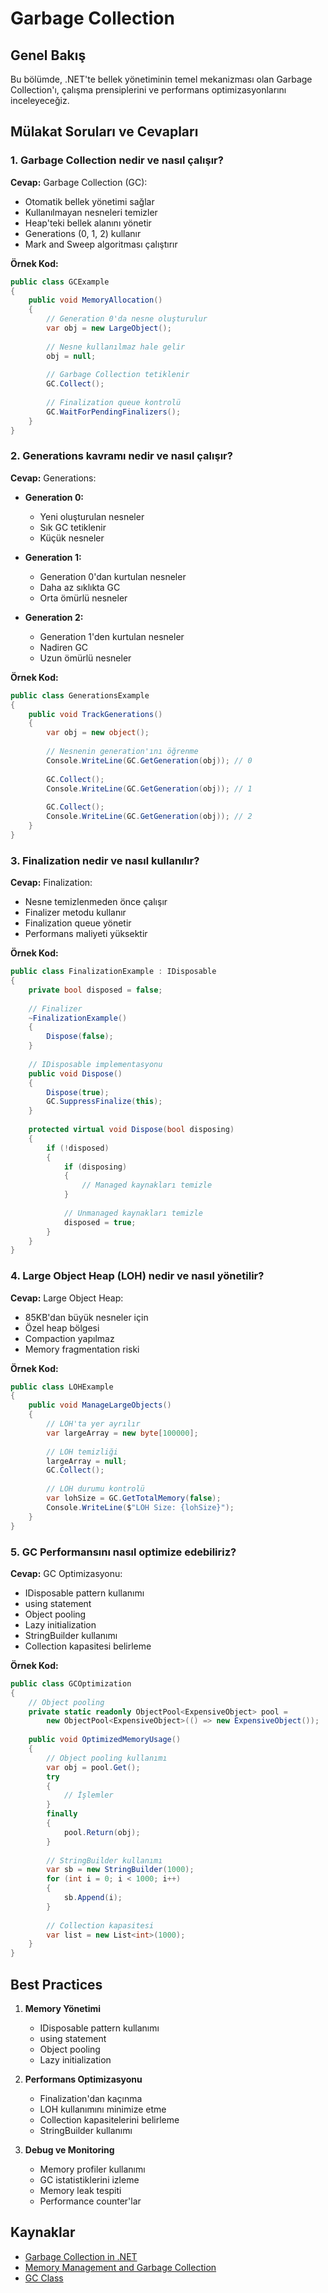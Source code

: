 # Garbage Collection

## Genel Bakış
Bu bölümde, .NET'te bellek yönetiminin temel mekanizması olan Garbage Collection'ı, çalışma prensiplerini ve performans optimizasyonlarını inceleyeceğiz.

## Mülakat Soruları ve Cevapları

### 1. Garbage Collection nedir ve nasıl çalışır?
**Cevap:**
Garbage Collection (GC):
- Otomatik bellek yönetimi sağlar
- Kullanılmayan nesneleri temizler
- Heap'teki bellek alanını yönetir
- Generations (0, 1, 2) kullanır
- Mark and Sweep algoritması çalıştırır

**Örnek Kod:**
```csharp
public class GCExample
{
    public void MemoryAllocation()
    {
        // Generation 0'da nesne oluşturulur
        var obj = new LargeObject();
        
        // Nesne kullanılmaz hale gelir
        obj = null;
        
        // Garbage Collection tetiklenir
        GC.Collect();
        
        // Finalization queue kontrolü
        GC.WaitForPendingFinalizers();
    }
}
```

### 2. Generations kavramı nedir ve nasıl çalışır?
**Cevap:**
Generations:
- **Generation 0:**
  - Yeni oluşturulan nesneler
  - Sık GC tetiklenir
  - Küçük nesneler

- **Generation 1:**
  - Generation 0'dan kurtulan nesneler
  - Daha az sıklıkta GC
  - Orta ömürlü nesneler

- **Generation 2:**
  - Generation 1'den kurtulan nesneler
  - Nadiren GC
  - Uzun ömürlü nesneler

**Örnek Kod:**
```csharp
public class GenerationsExample
{
    public void TrackGenerations()
    {
        var obj = new object();
        
        // Nesnenin generation'ını öğrenme
        Console.WriteLine(GC.GetGeneration(obj)); // 0
        
        GC.Collect();
        Console.WriteLine(GC.GetGeneration(obj)); // 1
        
        GC.Collect();
        Console.WriteLine(GC.GetGeneration(obj)); // 2
    }
}
```

### 3. Finalization nedir ve nasıl kullanılır?
**Cevap:**
Finalization:
- Nesne temizlenmeden önce çalışır
- Finalizer metodu kullanır
- Finalization queue yönetir
- Performans maliyeti yüksektir

**Örnek Kod:**
```csharp
public class FinalizationExample : IDisposable
{
    private bool disposed = false;
    
    // Finalizer
    ~FinalizationExample()
    {
        Dispose(false);
    }
    
    // IDisposable implementasyonu
    public void Dispose()
    {
        Dispose(true);
        GC.SuppressFinalize(this);
    }
    
    protected virtual void Dispose(bool disposing)
    {
        if (!disposed)
        {
            if (disposing)
            {
                // Managed kaynakları temizle
            }
            
            // Unmanaged kaynakları temizle
            disposed = true;
        }
    }
}
```

### 4. Large Object Heap (LOH) nedir ve nasıl yönetilir?
**Cevap:**
Large Object Heap:
- 85KB'dan büyük nesneler için
- Özel heap bölgesi
- Compaction yapılmaz
- Memory fragmentation riski

**Örnek Kod:**
```csharp
public class LOHExample
{
    public void ManageLargeObjects()
    {
        // LOH'ta yer ayrılır
        var largeArray = new byte[100000];
        
        // LOH temizliği
        largeArray = null;
        GC.Collect();
        
        // LOH durumu kontrolü
        var lohSize = GC.GetTotalMemory(false);
        Console.WriteLine($"LOH Size: {lohSize}");
    }
}
```

### 5. GC Performansını nasıl optimize edebiliriz?
**Cevap:**
GC Optimizasyonu:
- IDisposable pattern kullanımı
- using statement
- Object pooling
- Lazy initialization
- StringBuilder kullanımı
- Collection kapasitesi belirleme

**Örnek Kod:**
```csharp
public class GCOptimization
{
    // Object pooling
    private static readonly ObjectPool<ExpensiveObject> pool = 
        new ObjectPool<ExpensiveObject>(() => new ExpensiveObject());
    
    public void OptimizedMemoryUsage()
    {
        // Object pooling kullanımı
        var obj = pool.Get();
        try
        {
            // İşlemler
        }
        finally
        {
            pool.Return(obj);
        }
        
        // StringBuilder kullanımı
        var sb = new StringBuilder(1000);
        for (int i = 0; i < 1000; i++)
        {
            sb.Append(i);
        }
        
        // Collection kapasitesi
        var list = new List<int>(1000);
    }
}
```

## Best Practices
1. **Memory Yönetimi**
   - IDisposable pattern kullanımı
   - using statement
   - Object pooling
   - Lazy initialization

2. **Performans Optimizasyonu**
   - Finalization'dan kaçınma
   - LOH kullanımını minimize etme
   - Collection kapasitelerini belirleme
   - StringBuilder kullanımı

3. **Debug ve Monitoring**
   - Memory profiler kullanımı
   - GC istatistiklerini izleme
   - Memory leak tespiti
   - Performance counter'lar

## Kaynaklar
- [Garbage Collection in .NET](https://docs.microsoft.com/tr-tr/dotnet/standard/garbage-collection/)
- [Memory Management and Garbage Collection](https://docs.microsoft.com/tr-tr/dotnet/standard/performance/memory-management)
- [GC Class](https://docs.microsoft.com/tr-tr/dotnet/api/system.gc) 